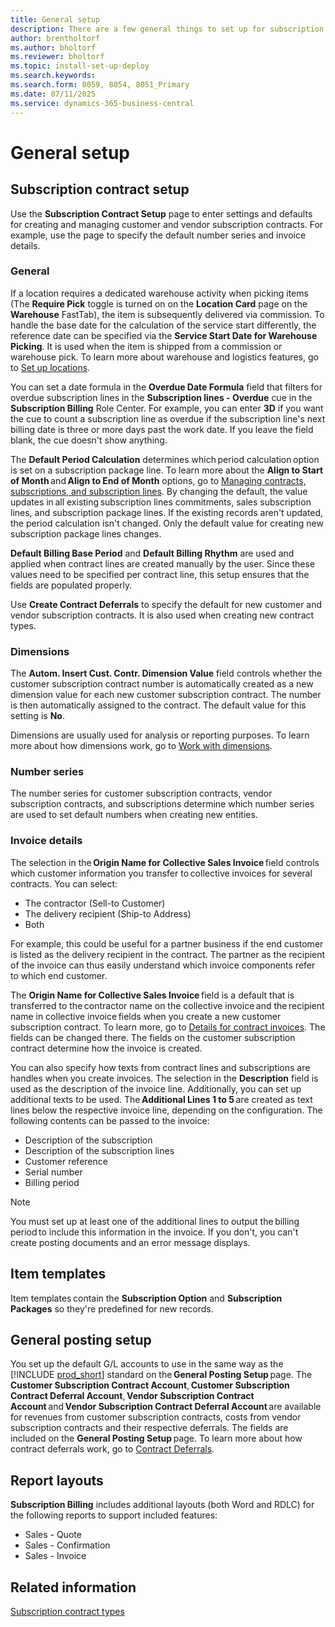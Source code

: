 ```yaml
---
title: General setup
description: There are a few general things to set up for subscription billing.
author: brentholtorf
ms.author: bholtorf
ms.reviewer: bholtorf
ms.topic: install-set-up-deploy
ms.search.keywords: 
ms.search.form: 8059, 8054, 8051_Primary
ms.date: 07/11/2025
ms.service: dynamics-365-business-central
---
```


# General setup

## Subscription contract setup

Use the **Subscription Contract Setup** page to enter settings and defaults for creating and managing customer and vendor subscription contracts. For example, use the page to specify the default number series and invoice details.

### General

If a location requires a dedicated warehouse activity when picking items (The **Require Pick** toggle is turned on on the **Location Card** page on the **Warehouse** FastTab), the item is subsequently delivered via commission. To handle the base date for the calculation of the service start differently, the reference date can be specified via the **Service Start Date for Warehouse Picking**. It is used when the item is shipped from a commission or warehouse pick. To learn more about warehouse and logistics features, go to [Set up locations](../../inventory-how-setup-locations.md).

You can set a date formula in the **Overdue Date Formula** field that filters for overdue subscription lines in the **Subscription lines - Overdue** cue in the **Subscription Billing** Role Center. For example, you can enter **3D** if you want the cue to count a subscription line as overdue if the subscription line's next billing date is three or more days past the work date. If you leave the field blank, the cue doesn't show anything.

The **Default Period Calculation​** determines which period calculation option is set on a subscription package line. To learn more about the **Align to Start of Month** and **Align to End of Month** options, go to [Managing contracts, subscriptions, and subscription lines](../working-with-contracts/contracts-services-mgmt.md). By changing the default, the value updates in all existing subscription lines commitments, sales subscription lines, and subscription package lines. If the existing records aren't updated, the period calculation isn't changed. Only the default value for creating new subscription package lines changes.

**Default Billing Base Period** and **Default Billing Rhythm** are used and applied when contract lines are created manually by the user. Since these values need to be specified per contract line, this setup ensures that the fields are populated properly.

Use **Create Contract Deferrals** to specify the default for new customer and vendor subscription contracts. It is also used when creating new contract types.

### Dimensions

The **Autom. Insert Cust. Contr. Dimension Value** field controls whether the customer subscription contract number is automatically created as a new dimension value for each new customer subscription contract. The number is then automatically assigned to the contract. The default value for this setting is **No**.

Dimensions are usually used for analysis or reporting purposes. To learn more about how dimensions work, go to [Work with dimensions](../../finance-dimensions.md).

### Number series

The number series for customer subscription contracts, vendor subscription contracts, and subscriptions determine which number series are used to set default numbers when creating new entities.

### Invoice details

The selection in the **Origin Name for Collective Sales Invoice** field controls which customer information you transfer to collective invoices for several contracts. You can select:

* The contractor (Sell-to Customer)
* The delivery recipient (Ship-to Address)
* Both

For example, this could be useful for a partner business if the end customer is listed as the delivery recipient in the contract. The partner as the recipient of the invoice can thus easily understand which invoice components refer to which end customer.

The **Origin Name for Collective Sales Invoice** field is a default that is transferred to the contractor name on the collective invoice and the recipient name in collective invoice fields when you create a new customer subscription contract. To learn more, go to [Details for contract invoices](../working-with-contracts/customer-contracts.md#details-for-contract-invoices). The fields can be changed there. The fields on the customer subscription contract determine how the invoice is created.

You can also specify how texts from contract lines and subscriptions are handles when you create invoices. The selection in the **Description** field is used as the description of the invoice line. Additionally, you can set up additional texts to be used. The **Additional Lines 1 to 5** are created as text lines below the respective invoice line, depending on the configuration. The following contents can be passed to the invoice:

* Description of the subscription
* Description of the subscription lines
* Customer reference
* Serial number
* Billing period

> [!NOTE]
> You must set up at least one of the additional lines to output the billing period to include this information in the invoice. If you don't, you can't create posting documents and an error message displays.

## Item templates

Item templates contain the **Subscription Option** and **Subscription Packages** so they're predefined for new records.

## General posting setup

You set up the default G/L accounts to use in the same way as the [!INCLUDE [prod_short](../../includes/prod_short.md)] standard on the **General Posting Setup** page. The **Customer Subscription Contract Account**, **Customer Subscription Contract Deferral Account**, **Vendor Subscription Contract Account** and **Vendor Subscription Contract Deferral Account** are available for revenues from customer subscription contracts, costs from vendor subscription contracts and their respective deferrals. The fields are included on the **General Posting Setup** page. To learn more about how contract deferrals work, go to [Contract Deferrals](../working-with-contracts/contract-deferrals.md).

## Report layouts

**Subscription Billing** includes additional layouts (both Word and RDLC) for the following reports to support included features:

* Sales - Quote
* Sales - Confirmation
* Sales - Invoice

## Related information

[Subscription contract types](contract-types.md)
